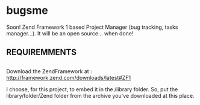 bugsme
======

Soon!
Zend Framework 1 based Project Manager (bug tracking, tasks manager...).
It will be an open source... when done!

##
## REQUIREMMENTS
##

Download the ZendFramework at : 
  http://framework.zend.com/downloads/latest#ZF1

I choose, for this project, to embed it in the /library folder.
So, put the library/folder/Zend folder from the archive you've downloaded at this place.